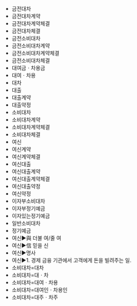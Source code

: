- 금전대차
- 금전대차계약
- 금전대차계약체결
- 금전대차체결
- 금전소비대차
- 금전소비대차계약
- 금전소비대차계약체결
- 금전소비대차체결
- 대여금ㆍ차용금
- 대여ㆍ차용
- 대차
- 대출
- 대출계약
- 대출약정
- 소비대차
- 소비대차계약
- 소비대차계약체결
- 소비대차체결
- 여신
- 여신계약
- 여신계약체결
- 여신대출
- 여신대출계약
- 여신대출계약체결
- 여신대출약정
- 여신약정
- 이자부소비대차
- 이자부정기예금
- 이자있는정기예금
- 일반소비대차
- 정기예금
- 여신▶️與 더불 여/줄 여
- 여신▶️信 믿을 신
- 여신▶️명사
- 여신▶️1. 경제 금융 기관에서 고객에게 돈을 빌려주는 일.
- 소비대차=대차
- 소비대차=대ㆍ차
- 소비대차=대여ㆍ차용
- 소비대차=대여인ㆍ차용인
- 소비대차=대주ㆍ차주
